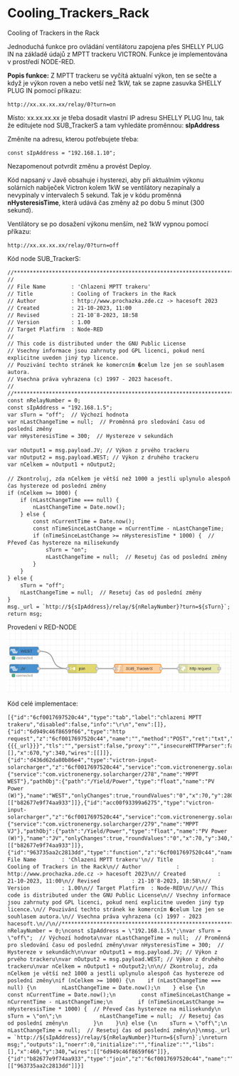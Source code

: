 # Cooling_Trackers_Rack

Cooling of Trackers in the Rack

Jednoduchá funkce pro ovládání ventilátoru zapojena přes SHELLY PLUG IN na základě údajů z MPTT trackeru VICTRON. Funkce je implementována v prostředí NODE-RED. 
 

**Popis funkce:** Z MPTT trackeru se vyčítá aktualní výkon, ten se sečte a když je výkon roven a nebo vetší než 1kW, tak se zapne zasuvka SHELLY PLUG IN pomocí příkazu: 

 
```
http://xx.xx.xx.xx/relay/0?turn=on 
 ```

Místo: xx.xx.xx.xx je třeba dosadit vlastní IP adresu SHELLY PLUG Inu, tak že editujete nod SUB_TrackerS a tam vyhledáte proměnnou: **sIpAddress**
 

Změníte na adresu, kterou potřebujete třeba:  
```
const sIpAddress = "192.168.1.10"; 
```
Nezapomenout potvrdit změnu a provést Deploy.  

Kód napsaný v Javě obsahuje i hysterezi, aby při aktuálním výkonu solárních nabíječek Victron kolem 1kW se ventilátory nezapínaly a nevypínaly v intervalech 5 sekund. Tak je v kódu proměnná **nHysteresisTime**, která udává čas změny až po dobu 5 minut (300 sekund). 

Ventilátory se po dosažení výkonu menším, než 1kW vypnou pomocí příkazu: 
```
http://xx.xx.xx.xx/relay/0?turn=off
```

Kód node SUB_TrackerS:
```
//*****************************************************************************
//
// File Name        : 'Chlazeni MPTT trakeru'
// Title            : Cooling of Trackers in the Rack
// Author           : http://www.prochazka.zde.cz -> hacesoft 2023
// Created          : 21-10-2023, 11:00
// Revised          : 21-10¨8-2023, 18:58
// Version          : 1.00
// Target Platfirm  : Node-RED
//
// This code is distributed under the GNU Public License
// Vsechny informace jsou zahrnuty pod GPL licenci, pokud není explicitne uveden jiný typ licence.
// Pouzivání techto stránek ke komercním �celum lze jen se souhlasem autora.
// Vsechna práva vyhrazena (c) 1997 - 2023 hacesoft.
//
//*****************************************************************************
const nRelayNumber = 0;
const sIpAddress = "192.168.1.5";
var sTurn = "off";  // Výchozí hodnota
var nLastChangeTime = null;  // Proměnná pro sledování času od poslední změny
var nHysteresisTime = 300;  // Hystereze v sekundách

var nOutput1 = msg.payload.JV; // Výkon z prvého trackeru
var nOutput2 = msg.payload.WEST; // Výkon z druhého trackeru
var nCelkem = nOutput1 + nOutput2;

// Zkontroluj, zda nCelkem je větší než 1000 a jestli uplynulo alespoň čas hystereze od poslední změny
if (nCelkem >= 1000) {
    if (nLastChangeTime === null) {
        nLastChangeTime = Date.now();
    } else {
        const nCurrentTime = Date.now();
        const nTimeSinceLastChange = nCurrentTime - nLastChangeTime;
        if (nTimeSinceLastChange >= nHysteresisTime * 1000) {  // Převeď čas hystereze na milisekundy
            sTurn = "on";
            nLastChangeTime = null;  // Resetuj čas od poslední změny
        }
    }
} else {
    sTurn = "off";
    nLastChangeTime = null;  // Resetuj čas od poslední změny
}
msg._url = `http://${sIpAddress}/relay/${nRelayNumber}?turn=${sTurn}`;
return msg;
```


Provedení v RED-NODE
![Colling_node_red.png](./Colling_node_red.png)


Kód celé implementace:
```
[{"id":"6cf0017697520c44","type":"tab","label":"chlazeni MPTT trakeru","disabled":false,"info":"\r\n","env":[]},{"id":"6d949c46f8659f66","type":"http request","z":"6cf0017697520c44","name":"","method":"POST","ret":"txt","paytoqs":"ignore","url":"{{{_url}}}","tls":"","persist":false,"proxy":"","insecureHTTPParser":false,"authType":"","senderr":false,"headers":[],"x":670,"y":340,"wires":[[]]},{"id":"d436d62da80b86e4","type":"victron-input-solarcharger","z":"6cf0017697520c44","service":"com.victronenergy.solarcharger/278","path":"/Yield/Power","serviceObj":{"service":"com.victronenergy.solarcharger/278","name":"MPPT WEST"},"pathObj":{"path":"/Yield/Power","type":"float","name":"PV Power (W)"},"name":"WEST","onlyChanges":true,"roundValues":"0","x":70,"y":280,"wires":[["b82677e9f74aa933"]]},{"id":"acc00f93399a6275","type":"victron-input-solarcharger","z":"6cf0017697520c44","service":"com.victronenergy.solarcharger/279","path":"/Yield/Power","serviceObj":{"service":"com.victronenergy.solarcharger/279","name":"MPPT VJ"},"pathObj":{"path":"/Yield/Power","type":"float","name":"PV Power (W)"},"name":"JV","onlyChanges":true,"roundValues":"0","x":70,"y":340,"wires":[["b82677e9f74aa933"]]},{"id":"963735aa2c2813dd","type":"function","z":"6cf0017697520c44","name":"SUB_TrackerS","func":"//*****************************************************************************\n//\n// File Name        : 'Chlazeni MPTT trakeru'\n// Title            : Cooling of Trackers in the Rack\n// Author           : http://www.prochazka.zde.cz -> hacesoft 2023\n// Created          : 21-10-2023, 11:00\n// Revised          : 21-10¨8-2023, 18:58\n// Version          : 1.00\n// Target Platfirm  : Node-RED\n//\n// This code is distributed under the GNU Public License\n// Vsechny informace jsou zahrnuty pod GPL licenci, pokud není explicitne uveden jiný typ licence.\n// Pouzivání techto stránek ke komercním �celum lze jen se souhlasem autora.\n// Vsechna práva vyhrazena (c) 1997 - 2023 hacesoft.\n//\n//*****************************************************************************\nconst nRelayNumber = 0;\nconst sIpAddress = \"192.168.1.5\";\nvar sTurn = \"off\";  // Výchozí hodnota\nvar nLastChangeTime = null;  // Proměnná pro sledování času od poslední změny\nvar nHysteresisTime = 300;  // Hystereze v sekundách\n\nvar nOutput1 = msg.payload.JV; // Výkon z prvého trackeru\nvar nOutput2 = msg.payload.WEST; // Výkon z druhého trackeru\nvar nCelkem = nOutput1 + nOutput2;\n\n// Zkontroluj, zda nCelkem je větší než 1000 a jestli uplynulo alespoň čas hystereze od poslední změny\nif (nCelkem >= 1000) {\n    if (nLastChangeTime === null) {\n        nLastChangeTime = Date.now();\n    } else {\n        const nCurrentTime = Date.now();\n        const nTimeSinceLastChange = nCurrentTime - nLastChangeTime;\n        if (nTimeSinceLastChange >= nHysteresisTime * 1000) {  // Převeď čas hystereze na milisekundy\n            sTurn = \"on\";\n            nLastChangeTime = null;  // Resetuj čas od poslední změny\n        }\n    }\n} else {\n    sTurn = \"off\";\n    nLastChangeTime = null;  // Resetuj čas od poslední změny\n}\nmsg._url = `http://${sIpAddress}/relay/${nRelayNumber}?turn=${sTurn}`;\nreturn msg;","outputs":1,"noerr":0,"initialize":"","finalize":"","libs":[],"x":460,"y":340,"wires":[["6d949c46f8659f66"]]},{"id":"b82677e9f74aa933","type":"join","z":"6cf0017697520c44","name":"","mode":"custom","build":"object","property":"payload","propertyType":"msg","key":"topic","joiner":"\\n","joinerType":"str","accumulate":true,"timeout":"","count":"2","reduceRight":false,"reduceExp":"","reduceInit":"","reduceInitType":"","reduceFixup":"","x":270,"y":340,"wires":[["963735aa2c2813dd"]]}]
```
